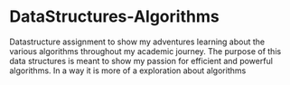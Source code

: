 # DataStructures-Algorithms
Datastructure assignment to show my adventures learning about the various algorithms throughout my academic journey.
The purpose of this data structures is meant to show my passion for efficient and powerful algorithms.
In a way it is more of a exploration about algorithms
